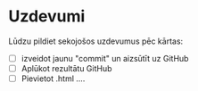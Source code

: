 # Uzdevumi

Lūdzu pildiet sekojošos uzdevumus pēc kārtas:
- [ ] izveidot jaunu "commit" un aizsūtīt uz GitHub
- [ ] Aplūkot rezultātu GitHub
- [ ] Pievietot .html ....